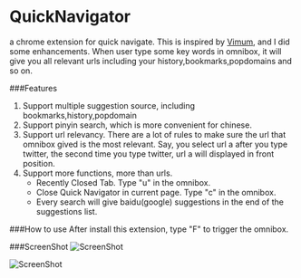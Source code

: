 QuickNavigator
==============

a chrome extension for quick navigate. This is inspired by [Vimum](http://vimium.github.io/), and I did some enhancements.
When user type some key words in omnibox, it will give you all relevant urls including your history,bookmarks,popdomains and so on.

###Features
1. Support multiple suggestion source, including bookmarks,history,popdomain
2. Support pinyin search, which is more convenient for chinese.
3. Support url relevancy. There are a lot of rules to make sure the url that omnibox gived is the most relevant. Say, you select url a after you type twitter, the second time you type twitter, url a will displayed in front position.
4. Support more functions, more than urls. 
    * Recently Closed Tab. Type "u" in the omnibox.
    * Close Quick Navigator in current page. Type "c" in the omnibox.
    * Every search will give baidu(google) suggestions in the end of the suggestions list.

###How to use
After install this extension, type "F" to trigger the omnibox.

###ScreenShot
![ScreenShot](http://ww4.sinaimg.cn/large/5d7c1fa4jw1e9cw9ct34pj20y60ik429.jpg)

![ScreenShot](http://ww4.sinaimg.cn/large/5d7c1fa4jw1e9cwaopw58j20s20gywfz.jpg)
